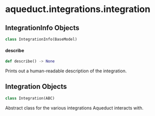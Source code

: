 <a id="aqueduct.integrations.integration"></a>

# aqueduct.integrations.integration

<a id="aqueduct.integrations.integration.IntegrationInfo"></a>

## IntegrationInfo Objects

```python
class IntegrationInfo(BaseModel)
```

<a id="aqueduct.integrations.integration.IntegrationInfo.describe"></a>

#### describe

```python
def describe() -> None
```

Prints out a human-readable description of the integration.

<a id="aqueduct.integrations.integration.Integration"></a>

## Integration Objects

```python
class Integration(ABC)
```

Abstract class for the various integrations Aqueduct interacts with.

